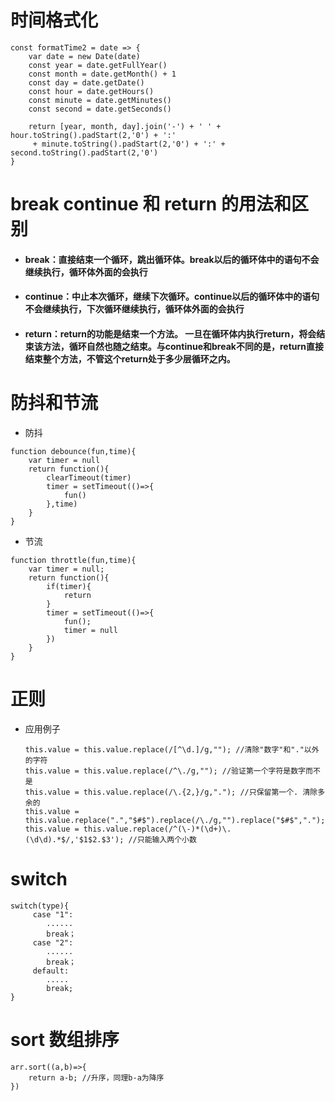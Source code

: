 # 时间格式化

```
const formatTime2 = date => {
    var date = new Date(date)
    const year = date.getFullYear()
    const month = date.getMonth() + 1
    const day = date.getDate()
    const hour = date.getHours()
    const minute = date.getMinutes()
    const second = date.getSeconds()

    return [year, month, day].join('-') + ' ' + hour.toString().padStart(2,'0') + ':'
     + minute.toString().padStart(2,'0') + ':' + second.toString().padStart(2,'0')
}
```

# break continue 和 return 的用法和区别

+ #### break：直接结束一个循环，跳出循环体。break以后的循环体中的语句不会继续执行，循环体外面的会执行

+ #### continue：中止本次循环，继续下次循环。continue以后的循环体中的语句不会继续执行，下次循环继续执行，循环体外面的会执行

+ #### return：return的功能是结束一个方法。 一旦在循环体内执行return，将会结束该方法，循环自然也随之结束。与continue和break不同的是，return直接结束整个方法，不管这个return处于多少层循环之内。

# 防抖和节流

+ 防抖

```
function debounce(fun,time){
	var timer = null
	return function(){
		clearTimeout(timer)
		timer = setTimeout(()=>{
			fun()
		},time)
	}
}
```

+ 节流

```
function throttle(fun,time){
	var timer = null;
	return function(){
		if(timer){
			return
		}
		timer = setTimeout(()=>{
			fun();
			timer = null
		})
	}
}
```

# 正则

+ 应用例子

    ```
    this.value = this.value.replace(/[^\d.]/g,""); //清除"数字"和"."以外的字符
    this.value = this.value.replace(/^\./g,""); //验证第一个字符是数字而不是
    this.value = this.value.replace(/\.{2,}/g,"."); //只保留第一个. 清除多余的
    this.value = this.value.replace(".","$#$").replace(/\./g,"").replace("$#$",".");
    this.value = this.value.replace(/^(\-)*(\d+)\.(\d\d).*$/,'$1$2.$3'); //只能输入两个小数
    ```

    

# switch

```
switch(type){
     case "1":
        ......
        break；
     case "2":
        ......
        break；
     default:
        .....
        break;
}                   
```

# sort 数组排序

```
arr.sort((a,b)=>{
	return a-b; //升序，同理b-a为降序
})
```

